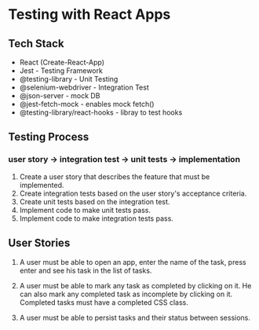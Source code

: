 # Testing with React Apps

## Tech Stack

- React (Create-React-App)
- Jest - Testing Framework
- @testing-library - Unit Testing
- @selenium-webdriver - Integration Test
- @json-server - mock DB
- @jest-fetch-mock - enables mock fetch()
- @testing-library/react-hooks - libray to test hooks

## Testing Process

### user story -> integration test -> unit tests -> implementation

1. Create a user story that describes the feature that must be implemented.
2. Create integration tests based on the user story's acceptance criteria.
3. Create unit tests based on the integration test.
4. Implement code to make unit tests pass.
5. Implement code to make integration tests pass.

## User Stories

1. A user must be able to open an app, enter the name of the task, press enter and see his task in the list of tasks.

2. A user must be able to mark any task as completed by clicking on it. He can also mark any completed task as incomplete by clicking on it. Completed tasks must have a completed CSS class.

3. A user must be able to persist tasks and their status between sessions.
